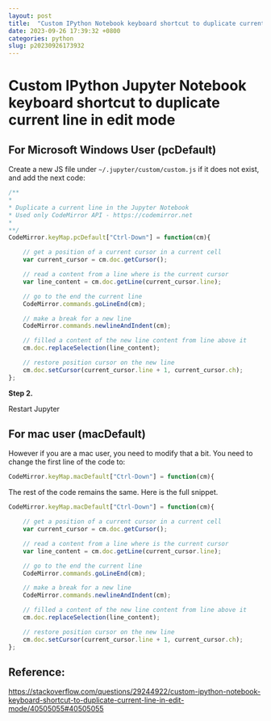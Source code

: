 ```yaml
---
layout: post
title:  "Custom IPython Notebook keyboard shortcut to duplicate current line in edit mode"
date: 2023-09-26 17:39:32 +0800
categories: python
slug: p20230926173932
---
```

#  Custom IPython Jupyter Notebook keyboard shortcut to duplicate current line in edit mode



## For Microsoft Windows User (pcDefault)

Create a new JS file under `~/.jupyter/custom/custom.js` if it does not exist, and add the next code:

```js
/**
*
* Duplicate a current line in the Jupyter Notebook
* Used only CodeMirror API - https://codemirror.net
*
**/
CodeMirror.keyMap.pcDefault["Ctrl-Down"] = function(cm){

    // get a position of a current cursor in a current cell
    var current_cursor = cm.doc.getCursor();

    // read a content from a line where is the current cursor
    var line_content = cm.doc.getLine(current_cursor.line);

    // go to the end the current line
    CodeMirror.commands.goLineEnd(cm);

    // make a break for a new line
    CodeMirror.commands.newlineAndIndent(cm);

    // filled a content of the new line content from line above it
    cm.doc.replaceSelection(line_content);

    // restore position cursor on the new line
    cm.doc.setCursor(current_cursor.line + 1, current_cursor.ch);
};
```

**Step 2.**

Restart Jupyter



## For mac user (macDefault)

However if you are a mac user, you need to modify that a bit. You need to change the first line of the code to:

```js
CodeMirror.keyMap.macDefault["Ctrl-Down"] = function(cm){
```

The rest of the code remains the same. Here is the full snippet.

```js
CodeMirror.keyMap.macDefault["Ctrl-Down"] = function(cm){

    // get a position of a current cursor in a current cell
    var current_cursor = cm.doc.getCursor();

    // read a content from a line where is the current cursor
    var line_content = cm.doc.getLine(current_cursor.line);

    // go to the end the current line
    CodeMirror.commands.goLineEnd(cm);

    // make a break for a new line
    CodeMirror.commands.newlineAndIndent(cm);

    // filled a content of the new line content from line above it
    cm.doc.replaceSelection(line_content);

    // restore position cursor on the new line
    cm.doc.setCursor(current_cursor.line + 1, current_cursor.ch);
};
```



## Reference:

 https://stackoverflow.com/questions/29244922/custom-ipython-notebook-keyboard-shortcut-to-duplicate-current-line-in-edit-mode/40505055#40505055